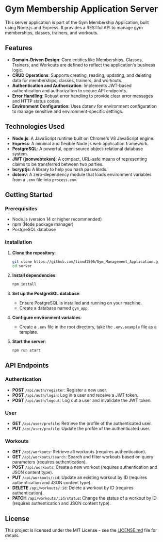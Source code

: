 # Gym Membership Application Server

This server application is part of the Gym Membership Application, built using Node.js and Express. It provides a RESTful API to manage gym memberships, classes, trainers, and workouts.

## Features

- **Domain-Driven Design**: Core entities like Memberships, Classes, Trainers, and Workouts are defined to reflect the application's business logic.
- **CRUD Operations**: Supports creating, reading, updating, and deleting data for memberships, classes, trainers, and workouts.
- **Authentication and Authorization**: Implements JWT-based authentication and authorization to secure API endpoints.
- **Error Handling**: Robust error handling to provide clear error messages and HTTP status codes.
- **Environment Configuration**: Uses dotenv for environment configuration to manage sensitive and environment-specific settings.

## Technologies Used

- **Node.js**: A JavaScript runtime built on Chrome's V8 JavaScript engine.
- **Express**: A minimal and flexible Node.js web application framework.
- **PostgreSQL**: A powerful, open-source object-relational database system.
- **JWT (jsonwebtoken)**: A compact, URL-safe means of representing claims to be transferred between two parties.
- **bcryptjs**: A library to help you hash passwords.
- **dotenv**: A zero-dependency module that loads environment variables from a `.env` file into `process.env`.

## Getting Started

### Prerequisites

- Node.js (version 14 or higher recommended)
- npm (Node package manager)
- PostgreSQL database

### Installation

1. **Clone the repository**:
   ```bash
   git clone https://github.com/tinnd1506/Gym_Management_Application.git
   cd server
   ```

2. **Install dependencies**:
   ```bash
   npm install
   ```

3. **Set up the PostgreSQL database**:
   - Ensure PostgreSQL is installed and running on your machine.
   - Create a database named `gym_app`.

4. **Configure environment variables**:
   - Create a `.env` file in the root directory, take the `.env.example` file as a template.

5. **Start the server**:
   ```bash
   npm run start
   ```

## API Endpoints

### Authentication
- **POST** `/api/auth/register`: Register a new user.
- **POST** `/api/auth/login`: Log in a user and receive a JWT token.
- **POST** `/api/auth/logout`: Log out a user and invalidate the JWT token.

### User
- **GET** `/api/user/profile`: Retrieve the profile of the authenticated user.
- **PUT** `/api/user/profile`: Update the profile of the authenticated user.

### Workouts
- **GET** `/api/workouts`: Retrieve all workouts (requires authentication).
- **GET** `/api/workouts/search`: Search and filter workouts based on query parameters (requires authentication).
- **POST** `/api/workouts`: Create a new workout (requires authentication and JSON content type).
- **PUT** `/api/workouts/:id`: Update an existing workout by ID (requires authentication and JSON content type).
- **DELETE** `/api/workouts/:id`: Delete a workout by ID (requires authentication).
- **PATCH** `/api/workouts/:id/status`: Change the status of a workout by ID (requires authentication and JSON content type).

## License

This project is licensed under the MIT License - see the [LICENSE.md](LICENSE.md) file for details.
